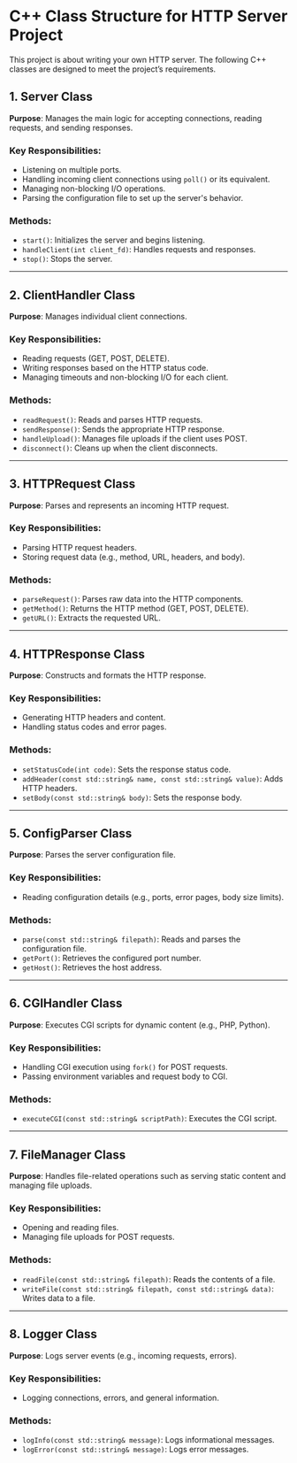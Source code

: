 # C++ Class Structure for HTTP Server Project

This project is about writing your own HTTP server. The following C++ classes are designed to meet the project’s requirements.

## 1. Server Class
**Purpose**: Manages the main logic for accepting connections, reading requests, and sending responses.

### Key Responsibilities:
- Listening on multiple ports.
- Handling incoming client connections using `poll()` or its equivalent.
- Managing non-blocking I/O operations.
- Parsing the configuration file to set up the server's behavior.

### Methods:
- `start()`: Initializes the server and begins listening.
- `handleClient(int client_fd)`: Handles requests and responses.
- `stop()`: Stops the server.

---

## 2. ClientHandler Class
**Purpose**: Manages individual client connections.

### Key Responsibilities:
- Reading requests (GET, POST, DELETE).
- Writing responses based on the HTTP status code.
- Managing timeouts and non-blocking I/O for each client.

### Methods:
- `readRequest()`: Reads and parses HTTP requests.
- `sendResponse()`: Sends the appropriate HTTP response.
- `handleUpload()`: Manages file uploads if the client uses POST.
- `disconnect()`: Cleans up when the client disconnects.

---

## 3. HTTPRequest Class
**Purpose**: Parses and represents an incoming HTTP request.

### Key Responsibilities:
- Parsing HTTP request headers.
- Storing request data (e.g., method, URL, headers, and body).

### Methods:
- `parseRequest()`: Parses raw data into the HTTP components.
- `getMethod()`: Returns the HTTP method (GET, POST, DELETE).
- `getURL()`: Extracts the requested URL.

---

## 4. HTTPResponse Class
**Purpose**: Constructs and formats the HTTP response.

### Key Responsibilities:
- Generating HTTP headers and content.
- Handling status codes and error pages.

### Methods:
- `setStatusCode(int code)`: Sets the response status code.
- `addHeader(const std::string& name, const std::string& value)`: Adds HTTP headers.
- `setBody(const std::string& body)`: Sets the response body.

---

## 5. ConfigParser Class
**Purpose**: Parses the server configuration file.

### Key Responsibilities:
- Reading configuration details (e.g., ports, error pages, body size limits).

### Methods:
- `parse(const std::string& filepath)`: Reads and parses the configuration file.
- `getPort()`: Retrieves the configured port number.
- `getHost()`: Retrieves the host address.

---

## 6. CGIHandler Class
**Purpose**: Executes CGI scripts for dynamic content (e.g., PHP, Python).

### Key Responsibilities:
- Handling CGI execution using `fork()` for POST requests.
- Passing environment variables and request body to CGI.

### Methods:
- `executeCGI(const std::string& scriptPath)`: Executes the CGI script.

---

## 7. FileManager Class
**Purpose**: Handles file-related operations such as serving static content and managing file uploads.

### Key Responsibilities:
- Opening and reading files.
- Managing file uploads for POST requests.

### Methods:
- `readFile(const std::string& filepath)`: Reads the contents of a file.
- `writeFile(const std::string& filepath, const std::string& data)`: Writes data to a file.

---

## 8. Logger Class
**Purpose**: Logs server events (e.g., incoming requests, errors).

### Key Responsibilities:
- Logging connections, errors, and general information.

### Methods:
- `logInfo(const std::string& message)`: Logs informational messages.
- `logError(const std::string& message)`: Logs error messages.
